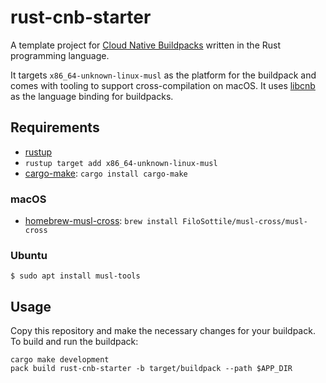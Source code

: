 # rust-cnb-starter
A template project for [Cloud Native Buildpacks](https://buildpacks.io/) written in the Rust programming language.

It targets `x86_64-unknown-linux-musl` as the platform for the buildpack and comes with tooling to support 
cross-compilation on macOS. It uses [libcnb](https://github.com/malax/libcnb) as the language binding for buildpacks.

## Requirements

- [rustup](https://rustup.rs/)
- `rustup target add x86_64-unknown-linux-musl`
- [cargo-make](https://github.com/sagiegurari/cargo-make): `cargo install cargo-make`

### macOS
- [homebrew-musl-cross](https://github.com/FiloSottile/homebrew-musl-cross): `brew install FiloSottile/musl-cross/musl-cross`

### Ubuntu

```
$ sudo apt install musl-tools
```

## Usage
Copy this repository and make the necessary changes for your buildpack. To build and run the buildpack:

```shell
cargo make development
pack build rust-cnb-starter -b target/buildpack --path $APP_DIR
```
